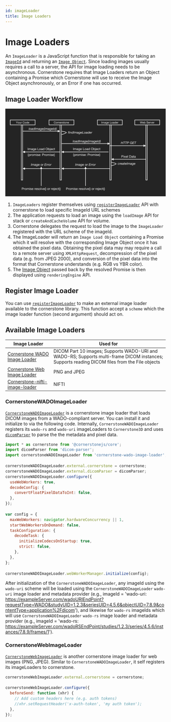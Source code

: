 ```yaml
---
id: imageLoader
title: Image Loaders
---
```


# Image Loaders

An `ImageLoader` is a JavaScript function that is responsible for taking an [`ImageId`](./imageId.md) and returning
an [`Image Object`](./images.md). Since loading images usually requires a call to a server, the API for image loading needs to be asynchronous. Cornerstone requires that Image Loaders return an Object containing a Promise which Cornerstone will use to receive the Image Object asynchronously, or an Error if one has occurred.

## Image Loader Workflow

![Imageloader](../../../assets/image-loader-workflow.png)

1. `ImageLoaders` register themselves using [`registerImageLoader`](/api/core/namespace/imageLoader#registerImageLoader) API with cornerstone to load specific ImageId URL schemes
2. The application requests to load an image using the `loadImage` API for stack or `createAndCacheVolume` API for volume.
3. Cornerstone delegates the request to load the image to the `ImageLoader` registered with the URL scheme of the imageId.
4. The ImageLoader will return an `Image Load Object` containing a Promise which it will resolve with the corresponding Image Object once it has obtained the pixel data. Obtaining the pixel data may may require a call to a remote server using `XMLHttpRequest`, decompression of the pixel data (e.g. from JPEG 2000), and conversion of the pixel data into the format that Cornerstone understands (e.g. RGB vs YBR color).
5. The [Image Object](./images.md) passed back by the resolved Promise is then displayed using `renderingEngine` API.

## Register Image Loader

You can use [`registerImageLoader`](/api/core/namespace/imageLoader#registerImageLoader) to make an external image loader available to the
cornerstone library. This function accept a `scheme` which the image loader function (second argument) should act on.

## Available Image Loaders

| Image Loader                                                                                      | Used for                                                                                                                                      |
| ------------------------------------------------------------------------------------------------- | --------------------------------------------------------------------------------------------------------------------------------------------- |
| [Cornerstone WADO Image Loader](https://github.com/cornerstonejs/cornerstoneWADOImageLoader)      | DICOM Part 10 images; Supports WADO-URI and WADO-RS; Supports multi-frame DICOM instances; Supports reading DICOM files from the File objects |
| [Cornerstone Web Image Loader](https://github.com/cornerstonejs/cornerstoneWebImageLoader)        | PNG and JPEG                                                                                                                                  |
| [Cornerstone-nifti-image-loader](https://github.com/cornerstonejs/cornerstone-nifti-image-loader) | NIFTI                                                                                                                                         |

### CornerstoneWADOImageLoader

[`CornerstoneWADOImageLoader`](https://github.com/cornerstonejs/cornerstoneWADOImageLoader) is a cornerstone image loader that loads DICOM images from a WADO-compliant server. You can install it and initialize to via the following code. Internally, `CornerstoneWADOImageLoader` registers its `wado-rs` and `wado-uri` imageLoaders to `Cornerstone3D` and uses [`dicomParser`](https://github.com/cornerstonejs/dicomParser) to parse the the metadata and pixel data.

```js
import * as cornerstone from '@cornerstonejs/core';
import dicomParser from 'dicom-parser';
import cornerstoneWADOImageLoader from 'cornerstone-wado-image-loader';

cornerstoneWADOImageLoader.external.cornerstone = cornerstone;
cornerstoneWADOImageLoader.external.dicomParser = dicomParser;
cornerstoneWADOImageLoader.configure({
  useWebWorkers: true,
  decodeConfig: {
    convertFloatPixelDataToInt: false,
  },
});

var config = {
  maxWebWorkers: navigator.hardwareConcurrency || 1,
  startWebWorkersOnDemand: false,
  taskConfiguration: {
    decodeTask: {
      initializeCodecsOnStartup: true,
      strict: false,
    },
  },
};

cornerstoneWADOImageLoader.webWorkerManager.initialize(config);
```

After initialization of the `CornerstoneWADOImageLoader`, any imageId using the `wado-uri` scheme will be loaded using the `CornerstoneWADOImageLoader`
`wado-uri` image loader and metadata provider (e.g., imageId = 'wado-uri: https://exampleServer.com/wadoURIEndPoint?requestType=WADO&studyUID=1.2.3&seriesUID=4.5.6&objectUID=7.8.9&contentType=application%2Fdicom'), and likewise for `wado-rs` imageIds which will use
`CornerstoneWADOImageLoader` `wado-rs` image loader and metadata provider (e.g., imageId = 'wado-rs: https://exampleServer.com/wadoRSEndPoint/studies/1.2.3/series/4.5.6/instances/7.8.9/frames/1').

### CornerstoneWebImageLoader

[`CornerstoneWebImageLoader`](https://github.com/cornerstonejs/cornerstoneWebImageLoader) is another
cornerstone image loader for web images (PNG, JPEG). Similar to `CornerstoneWADOImageLoader`, it self registers
its imageLoaders to cornerstone.

```js
cornerstoneWebImageLoader.external.cornerstone = cornerstone;

cornerstoneWebImageLoader.configure({
  beforeSend: function (xhr) {
    // Add custom headers here (e.g. auth tokens)
    //xhr.setRequestHeader('x-auth-token', 'my auth token');
  },
});
```
